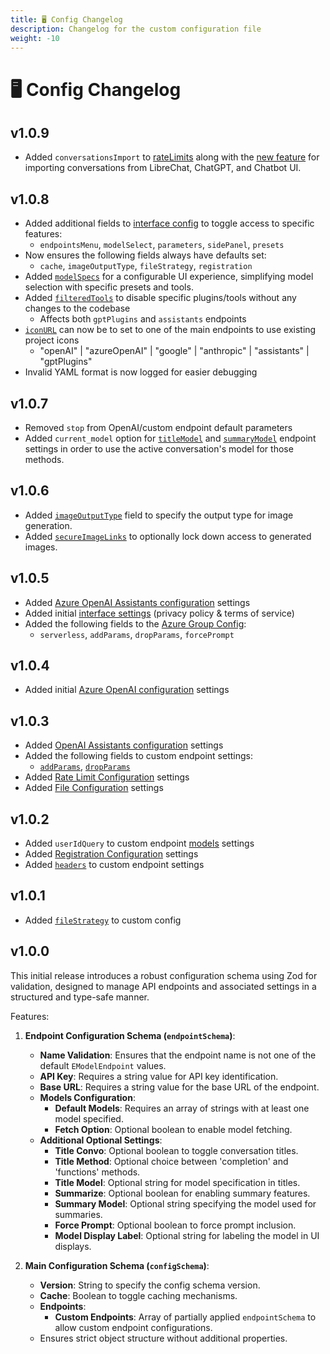 ```yaml
---
title: 🖥️ Config Changelog
description: Changelog for the custom configuration file
weight: -10
---
```


# 🖥️ Config Changelog

## v1.0.9

- Added `conversationsImport` to [rateLimits](./custom_config.md#ratelimits) along with the [new feature](https://github.com/danny-avila/LibreChat/pull/2355) for importing conversations from LibreChat, ChatGPT, and Chatbot UI.

## v1.0.8

- Added additional fields to [interface config](./custom_config.md#interface-object-structure) to toggle access to specific features:
    - `endpointsMenu`, `modelSelect`, `parameters`, `sidePanel`, `presets`
- Now ensures the following fields always have defaults set:
    - `cache`, `imageOutputType`, `fileStrategy`, `registration`
- Added [`modelSpecs`](./custom_config.md#model-specs-object-structure) for a configurable UI experience, simplifying model selection with specific presets and tools.
- Added [`filteredTools`](./custom_config.md#filteredtools) to disable specific plugins/tools without any changes to the codebase
    - Affects both `gptPlugins` and `assistants` endpoints
- [`iconURL`](./custom_config.md#iconurl) can now be to set to one of the main endpoints to use existing project icons
    - "openAI" | "azureOpenAI" | "google" | "anthropic" | "assistants" | "gptPlugins"
- Invalid YAML format is now logged for easier debugging

## v1.0.7

- Removed `stop` from OpenAI/custom endpoint default parameters
- Added `current_model` option for [`titleModel`](./custom_config.md#titlemodel) and [`summaryModel`](./custom_config.md#summarymodel) endpoint settings in order to use the active conversation's model for those methods.

## v1.0.6

- Added [`imageOutputType`](./custom_config.md#imageoutputtype) field to specify the output type for image generation.
- Added [`secureImageLinks`](./custom_config.md#secureimagelinks) to optionally lock down access to generated images.

## v1.0.5

- Added [Azure OpenAI Assistants configuration](./custom_config.md#assistants) settings
- Added initial [interface settings](./custom_config.md#interface-object-structure) (privacy policy & terms of service)
- Added the following fields to the [Azure Group Config](./custom_config.md#group-object-structure):
    - `serverless`, `addParams`, `dropParams`, `forcePrompt`

## v1.0.4

- Added initial [Azure OpenAI configuration](./custom_config.md#azure-openai-object-structure) settings

## v1.0.3

- Added [OpenAI Assistants configuration](./custom_config.md#assistants-endpoint-object-structure) settings
- Added the following fields to custom endpoint settings:
    - [`addParams`](./custom_config.md#addparams), [`dropParams`](./custom_config.md#dropparams)
- Added [Rate Limit Configuration](./custom_config.md#ratelimits) settings
- Added [File Configuration](./custom_config.md#fileconfig) settings

## v1.0.2
- Added `userIdQuery` to custom endpoint [models](./custom_config.md#models) settings
- Added [Registration Configuration](./custom_config.md#registration) settings
- Added [`headers`](./custom_config.md#headers) to custom endpoint settings

## v1.0.1
- Added [`fileStrategy`](./custom_config.md#filestrategy) to custom config

## v1.0.0

This initial release introduces a robust configuration schema using Zod for validation, designed to manage API endpoints and associated settings in a structured and type-safe manner.

Features:

1. **Endpoint Configuration Schema (`endpointSchema`)**:
   - **Name Validation**: Ensures that the endpoint name is not one of the default `EModelEndpoint` values.
   - **API Key**: Requires a string value for API key identification.
   - **Base URL**: Requires a string value for the base URL of the endpoint.
   - **Models Configuration**:
     - **Default Models**: Requires an array of strings with at least one model specified.
     - **Fetch Option**: Optional boolean to enable model fetching.
   - **Additional Optional Settings**:
     - **Title Convo**: Optional boolean to toggle conversation titles.
     - **Title Method**: Optional choice between 'completion' and 'functions' methods.
     - **Title Model**: Optional string for model specification in titles.
     - **Summarize**: Optional boolean for enabling summary features.
     - **Summary Model**: Optional string specifying the model used for summaries.
     - **Force Prompt**: Optional boolean to force prompt inclusion.
     - **Model Display Label**: Optional string for labeling the model in UI displays.

2. **Main Configuration Schema (`configSchema`)**:
   - **Version**: String to specify the config schema version.
   - **Cache**: Boolean to toggle caching mechanisms.
   - **Endpoints**:
     - **Custom Endpoints**: Array of partially applied `endpointSchema` to allow custom endpoint configurations.
   - Ensures strict object structure without additional properties.

